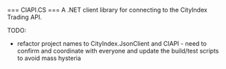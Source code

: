===  CIAPI.CS ===
A .NET client library for connecting to the CityIndex Trading API.


TODO:
- refactor project names to CityIndex.JsonClient and CIAPI - need to confirm and coordinate with everyone and update the build/test scripts to avoid mass hysteria